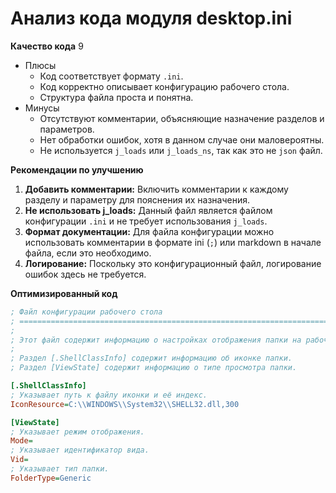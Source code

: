 # Анализ кода модуля desktop.ini

**Качество кода**
9
-  Плюсы
    - Код соответствует формату `.ini`.
    - Код корректно описывает конфигурацию рабочего стола.
    - Структура файла проста и понятна.
-  Минусы
    - Отсутствуют комментарии, объясняющие назначение разделов и параметров.
    - Нет обработки ошибок, хотя в данном случае они маловероятны.
    - Не используется `j_loads` или `j_loads_ns`, так как это не `json` файл.

**Рекомендации по улучшению**

1.  **Добавить комментарии:** Включить комментарии к каждому разделу и параметру для пояснения их назначения.
2.  **Не использовать j_loads:** Данный файл является файлом конфигурации `.ini` и не требует использования `j_loads`.
3.  **Формат документации:** Для файла конфигурации можно использовать комментарии в формате ini (`;`) или markdown в начале файла, если это необходимо.
4.  **Логирование:** Поскольку это конфигурационный файл, логирование ошибок здесь не требуется.

**Оптимизированный код**

```ini
; Файл конфигурации рабочего стола
; =========================================================================================
;
; Этот файл содержит информацию о настройках отображения папки на рабочем столе.
;
; Раздел [.ShellClassInfo] содержит информацию об иконке папки.
; Раздел [ViewState] содержит информацию о типе просмотра папки.

[.ShellClassInfo]
; Указывает путь к файлу иконки и её индекс.
IconResource=C:\\WINDOWS\\System32\\SHELL32.dll,300

[ViewState]
; Указывает режим отображения.
Mode=
; Указывает идентификатор вида.
Vid=
; Указывает тип папки.
FolderType=Generic
```